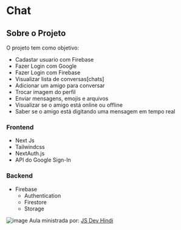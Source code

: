 # Chat 
## Sobre o Projeto
O projeto tem como objetivo:
-  Cadastar usuario com Firebase
-  Fazer Login com Google
-  Fazer Login com Firebase
-  Visualizar lista de conversas[chats]
-  Adicionar um amigo para conversar
-  Trocar imagem do perfil
-  Enviar mensagens, emojis e arquivos
-  Visualizar se o amigo está online ou offline
-  Saber se o amigo está digitando uma mensagem em tempo real

### Frontend
- Next Js
- Tailwindcss
- NextAuth.js 
- API do Google Sign-In 
### Backend
- Firebase
  - Authentication
  - Firestore
  - Storage



![image](https://github.com/ca-madureira/chat-next/assets/121184472/409473de-ea71-45f0-8281-418d39343d8d)
Aula ministrada por: [JS Dev Hindi](https://www.youtube.com/watch?v=vLsv776P3-o)
